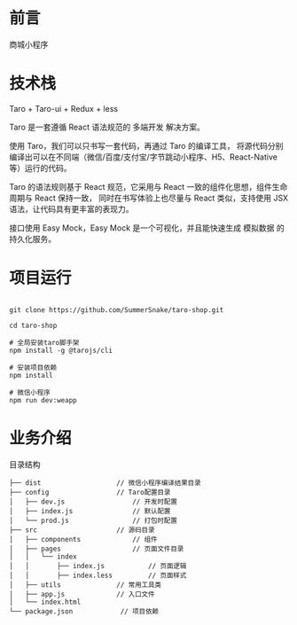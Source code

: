 # 前言

商城小程序

# 技术栈

Taro + Taro-ui + Redux + less

Taro 是一套遵循 React 语法规范的 多端开发 解决方案。

使用 Taro，我们可以只书写一套代码，再通过 Taro 的编译工具，
将源代码分别编译出可以在不同端（微信/百度/支付宝/字节跳动小程序、H5、React-Native 等）运行的代码。

Taro 的语法规则基于 React 规范，它采用与 React 一致的组件化思想，组件生命周期与 React 保持一致，
同时在书写体验上也尽量与 React 类似，支持使用 JSX 语法，让代码具有更丰富的表现力。

接口使用 Easy Mock，Easy Mock 是一个可视化，并且能快速生成 模拟数据 的持久化服务。

# 项目运行

```

git clone https://github.com/SummerSnake/taro-shop.git

cd taro-shop

# 全局安装taro脚手架
npm install -g @tarojs/cli

# 安装项目依赖
npm install

# 微信小程序
npm run dev:weapp

```

# 业务介绍

目录结构

    ├── dist                   // 微信小程序编译结果目录
    ├── config                 // Taro配置目录
    │   ├── dev.js                 // 开发时配置
    │   ├── index.js               // 默认配置
    │   └── prod.js                // 打包时配置
    ├── src                    // 源码目录
    │   ├── components             // 组件
    │   ├── pages                  // 页面文件目录
    │   │   └── index
    │   │       ├── index.js           // 页面逻辑
    │   │       ├── index.less         // 页面样式
    │   ├── utils              // 常用工具类
    │   ├── app.js             // 入口文件
    │   └── index.html
    └── package.json            // 项目依赖
